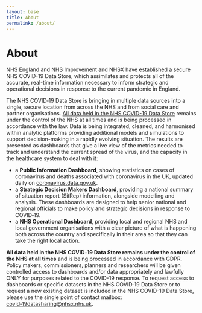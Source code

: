 ```yaml
---
layout: base
title: About
permalink: /about/
---
```


# About

NHS England and NHS Improvement and NHSX have established a secure NHS COVID-19 Data Store, which assimilates and protects all of the accurate, real-time information necessary to inform strategic and operational decisions in response to the current pandemic in England.

The NHS COVID&#x2011;19 Data Store is bringing in multiple data sources into a single, secure location from across the NHS and from social care and partner organisations. [All data held in the NHS COVID-19 Data Store]({{site.baseurl}}) remains under the control of the NHS at all times and is being processed in accordance with the law.
Data is being integrated, cleaned, and harmonised within analytic platforms providing additional models and simulations to support decision-making in a rapidly evolving situation. The results are presented as dashboards that give a live view of the metrics needed to track and understand the current spread of the virus, and the capacity in the healthcare system to deal with it:
* a **Public Information Dashboard**, showing statistics on cases of coronavirus and deaths associated with coronavirus in the UK, updated daily on [coronavirus.data.gov.uk](https://coronavirus.data.gov.uk).
* a **Strategic Decision Makers Dashboard**, providing a national summary of situation report (SitRep) information, alongside modelling and analysis. These dashboards are designed to help senior national and regional officials to make policy and strategic decisions in response to COVID&#x2011;19.
* a **NHS Operational Dashboard**, providing local and regional NHS and local government organisations with a clear picture of what is happening both across the country and specifically in their area so that they can take the right local action.

**All data held in the NHS COVID&#x2011;19 Data Store remains under the control of the NHS at all times** and is being processed in accordance with GDPR. Policy makers, commissioners, planners and researchers will be given controlled access to dashboards and/or data appropriately and lawfully ONLY for purposes related to the COVID-19 response. To request access to dashboards or specific datasets in the NHS COVID&#x2011;19 Data Store or to request a new existing dataset is included in the NHS COVID-19 Data Store, please use the single point of contact mailbox: [covid&#x2011;19datasharing@nhsx.nhs.uk](mailto:covid-19datasharing@nhsx.nhs.uk).